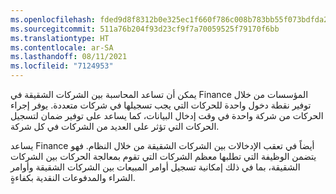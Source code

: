 ```yaml
---
ms.openlocfilehash: fded9d8f8312b0e325ec1f660f786c008b783bb55f073bdfda2c094edb65b4ca
ms.sourcegitcommit: 511a76b204f93d23cf9f7a70059525f79170f6bb
ms.translationtype: HT
ms.contentlocale: ar-SA
ms.lasthandoff: 08/11/2021
ms.locfileid: "7124953"
---
```

يمكن أن تساعد المحاسبة بين الشركات الشقيقة في Finance المؤسسات من خلال توفير نقطة دخول واحدة للحركات التي يجب تسجيلها في شركات متعددة. يوفر إجراء الحركات من شركة واحدة في وقت إدخال البيانات، كما يساعد على توفير ضمان لتسجيل الحركات التي تؤثر على العديد من الشركات في كل شركة. 

يساعد Finance أيضاً في تعقب الإدخالات بين الشركات الشقيقة من خلال النظام. فهو يتضمن الوظيفة التي تطلبها معظم الشركات التي تقوم بمعالجة الحركات بين الشركات الشقيقة، بما في ذلك إمكانية تسجيل أوامر المبيعات بين الشركات الشقيقة وأوامر الشراء والمدفوعات النقدية بكفاءةٍ. 
